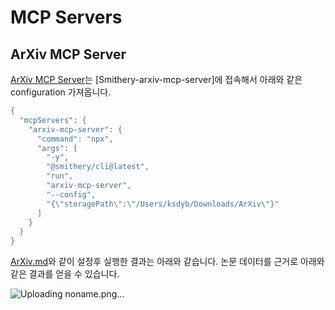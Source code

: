 # MCP Servers

## ArXiv MCP Server

[ArXiv MCP Server](https://github.com/blazickjp/arxiv-mcp-server)는 [Smithery-arxiv-mcp-server]에 접속해서 아래와 같은 configuration 가져옵니다.

```java
{
  "mcpServers": {
    "arxiv-mcp-server": {
      "command": "npx",
      "args": [
        "-y",
        "@smithery/cli@latest",
        "run",
        "arxiv-mcp-server",
        "--config",
        "{\"storagePath\":\"/Users/ksdyb/Downloads/ArXiv\"}"
      ]
    }
  }
}
```

[ArXiv.md](./ArXiv.md)와 같이 설정후 실행한 결과는 아래와 같습니다. 논문 데이터를 근거로 아래와 같은 결과를 얻을 수 있습니다.

![Uploading noname.png…]()
